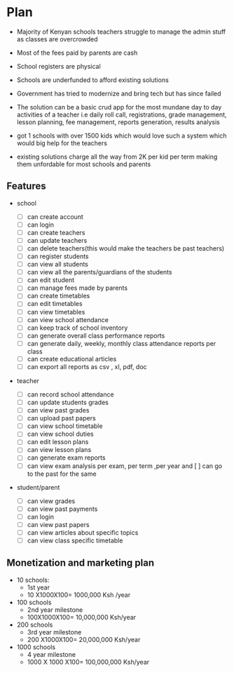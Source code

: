 # Plan
- Majority of Kenyan schools teachers struggle to manage the admin stuff as classes are overcrowded
- Most of the fees paid by parents are cash
- School registers are physical
- Schools are underfunded to afford existing solutions
- Government has tried to modernize and bring tech but has since failed

- The solution can be a basic crud app for the most mundane day to day activities of a teacher i.e daily roll call, registrations, grade management, lesson planning, fee management, reports generation, results analysis

- got 1 schools with over 1500 kids which would love such a system which would big help for the teachers
- existing solutions charge all the way from 2K per kid per term making them unfordable for most schools and parents

## Features
- school

	- [ ] can create account
	- [ ] can login
	- [ ] can create teachers
	- [ ] can update teachers
	- [ ] can delete teachers(this would make the teachers be past teachers)
	- [ ] can register students
	- [ ] can view all students
	- [ ] can view all the parents/guardians of the students
	- [ ] can edit student
	- [ ] can manage fees made by parents
	- [ ] can create timetables
	- [ ] can edit timetables
	- [ ] can view timetables
	- [ ] can view school attendance
	- [ ] can keep track of school inventory
	- [ ] can generate overall class performance reports
	- [ ] can generate daily, weekly, monthly class attendance reports per class
	- [ ] can create educational articles
	- [ ] can export all reports as csv , xl, pdf, doc
	
- teacher

	- [ ] can record school attendance
	- [ ] can update students grades
	- [ ] can view past grades
	- [ ] can upload past papers
	- [ ] can view school timetable
	- [ ] can view school duties
	- [ ] can edit lesson plans
	- [ ] can view lesson plans
	- [ ] can generate exam reports 
	- [ ] can view exam analysis per exam, per term ,per year and [ ] can go to the past for the same
	
- student/parent

	- [ ] can view grades
	- [ ] can view past payments
	- [ ] can login
	- [ ] can view past papers
	- [ ] can view articles about specific topics
	- [ ] can view class specific timetable

## Monetization and marketing plan

- 10 schools:
	- 1st year
	- 10 X1000X100= 1000,000 Ksh /year
- 100 schools
	- 2nd year milestone
	- 100X1000X100= 10,000,000 Ksh/year
- 200 schools
	- 3rd year milestone
	- 200 X1000X100= 20,000,000 Ksh/year
- 1000 schools
	- 4 year milestone
	- 1000 X 1000 X100= 100,000,000 Ksh/year
